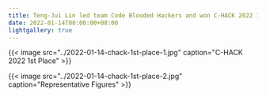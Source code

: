 ```yaml
---
title: Teng-Jui Lin led team Code Blooded Hackers and won C-HACK 2022 1st place.
date: 2022-01-14T00:00:00+08:00
lightgallery: true
---
```


{{< image src="../2022-01-14-chack-1st-place-1.jpg" caption="C-HACK 2022 1st Place" >}}

{{< image src="../2022-01-14-chack-1st-place-2.jpg" caption="Representative Figures" >}}

